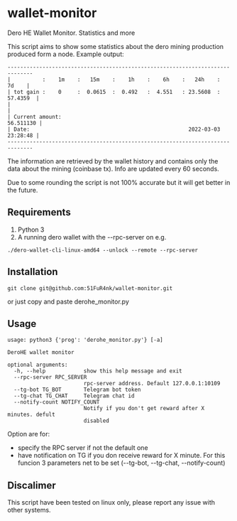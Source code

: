 # wallet-monitor
Dero HE Wallet Monitor. Statistics and more

This script aims to show some statistics about the dero mining production produced form a node.
Example output:
```
------------------------------------------------------------------------------
|          :    1m    :   15m    :    1h    :    6h    :   24h    :    7d    |
| tot gain :    0     :  0.0615  :  0.492   :  4.551   : 23.5608  : 57.4359  |
|                                                                            |
| Current amount:                                                  56.511130 |
| Date:                                                  2022-03-03 23:28:48 |
------------------------------------------------------------------------------
```
The information are retrieved by the wallet history and contains only the data about the mining (coinbase tx).
Info are updated every 60 seconds.

Due to some rounding the script is not 100% accurate but it will get better in the future.


## Requirements

1. Python 3
2. A running dero wallet with the --rpc-server on
e.g.
```
./dero-wallet-cli-linux-amd64 --unlock --remote --rpc-server
```

## Installation
```
git clone git@github.com:51FuR4nk/wallet-monitor.git
```
or just copy and paste derohe_monitor.py

## Usage
```
usage: python3 {'prog': 'derohe_monitor.py'} [-a]

DeroHE wallet monitor

optional arguments:
  -h, --help            show this help message and exit
  --rpc-server RPC_SERVER
                        rpc-server address. Default 127.0.0.1:10109
  --tg-bot TG_BOT       Telegram bot token
  --tg-chat TG_CHAT     Telegram chat id
  --notify-count NOTIFY_COUNT
                        Notify if you don't get reward after X minutes. defult
                        disabled
```

Option are for:
- specify the RPC server if not the default one
- have notification on TG if you don receive reward for X minute. For this funcion 3 parameters net to be set (--tg-bot, --tg-chat, --notify-count)

## Discalimer

This script have been tested on linux only, please report any issue with other systems.
